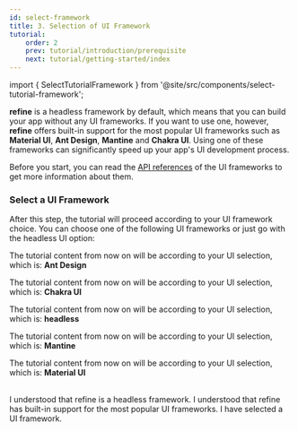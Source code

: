 ```yaml
---
id: select-framework
title: 3. Selection of UI Framework
tutorial:
    order: 2
    prev: tutorial/introduction/prerequisite
    next: tutorial/getting-started/index
---
```


import { SelectTutorialFramework } from '@site/src/components/select-tutorial-framework';

**refine** is a headless framework by default, which means that you can build your app without any UI frameworks. If you want to use one, however, **refine** offers built-in support for the most popular UI frameworks such as **Material UI**, **Ant Design**, **Mantine** and **Chakra UI**. Using one of these frameworks can significantly speed up your app's UI development process.

Before you start, you can read the [API references](/docs/api-reference/general-concepts/) of the UI frameworks to get more information about them.

<h3>Select a UI Framework</h3>

After this step, the tutorial will proceed according to your UI framework choice. You can choose one of the following UI frameworks or just go with the headless UI option:

<SelectTutorialFramework className="mb-8 pt-3"/>

<UIConditional is="antd">

The tutorial content from now on will be according to your UI selection, which is: **Ant Design**

</UIConditional>

<UIConditional is="chakra-ui">

The tutorial content from now on will be according to your UI selection, which is: **Chakra UI**
</UIConditional>

<UIConditional is="headless">

The tutorial content from now on will be according to your UI selection, which is: **headless**

</UIConditional>

<UIConditional is="mantine">

The tutorial content from now on will be according to your UI selection, which is: **Mantine**

</UIConditional>

<UIConditional is="mui">

The tutorial content from now on will be according to your UI selection, which is: **Material UI**

</UIConditional>

<br/>

<Checklist>

<ChecklistItem id="select-framework">
I understood that refine is a headless framework.
</ChecklistItem>
<ChecklistItem id="select-framework-2">
I understood that refine has built-in support for the most popular UI frameworks.
</ChecklistItem>
<ChecklistItem id="select-framework-3">
I have selected a UI framework.
</ChecklistItem>

</Checklist>

